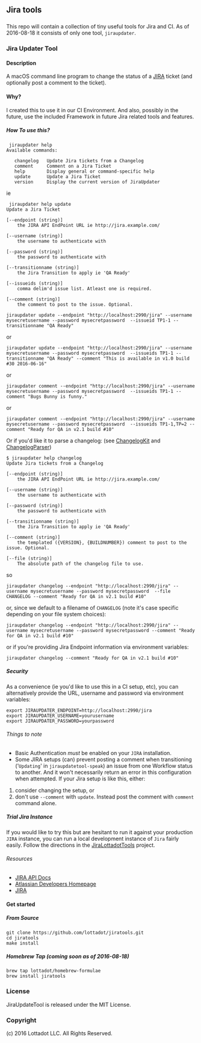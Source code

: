 ## Jira tools

### 

This repo will contain a collection of tiny useful tools for Jira and CI. As of 2016-08-18 it consists of only one tool, `jiraupdater`.

### Jira Updater Tool


#### Description 

A macOS command line program to change the status of a [JIRA](https://www.atlassian.com/software/jira) ticket (and optionally post a comment to the ticket).

#### Why?

I created this to use it in our CI Environment. And also, possibly in the future, use the included Framework in future Jira related tools and features.

##### How To use this?

```
 jiraupdater help
Available commands:

   changelog   Update Jira tickets from a Changelog
   comment     Comment on a Jira Ticket
   help        Display general or command-specific help
   update      Update a Jira Ticket
   version     Display the current version of JiraUpdater
```

ie 

```
 jiraupdater help update
Update a Jira Ticket

[--endpoint (string)]
	the JIRA API EndPoint URL ie http://jira.example.com/

[--username (string)]
	the username to authenticate with

[--password (string)]
	the password to authenticate with

[--transitionname (string)]
	the Jira Transition to apply ie 'QA Ready'

[--issueids (string)]
	comma delim'd issue list. Atleast one is required.

[--comment (string)]
	the comment to post to the issue. Optional.
```

```
jiraupdater update --endpoint "http://localhost:2990/jira" --username mysecretusername --password mysecretpassword  --issueid TP1-1 --transitionname "QA Ready"
``` 
or

```
jiraupdater update --endpoint "http://localhost:2990/jira" --username mysecretusername --password mysecretpassword  --issueids TP1-1 --transitionname "QA Ready" --comment "This is available in v1.0 build #30 2016-06-16"
``` 
or

```
jiraupdater comment --endpoint "http://localhost:2990/jira" --username mysecretusername --password mysecretpassword  --issueids TP1-1 --comment "Bugs Bunny is funny."
```
or
```
jiraupdater comment --endpoint "http://localhost:2990/jira" --username mysecretusername --password mysecretpassword  --issueids TP1-1,TP=2 --comment "Ready for QA in v2.1 build #10"
```

Or if you'd like it to parse a changelog: (see [ChangelogKit](https://github.com/lottadot/Changelogkit) and [ChangelogParser](https://github.com/lottadot/ChangelogParser))

```
$ jiraupdater help changelog
Update Jira tickets from a Changelog

[--endpoint (string)]
	the JIRA API EndPoint URL ie http://jira.example.com/

[--username (string)]
	the username to authenticate with

[--password (string)]
	the password to authenticate with

[--transitionname (string)]
	the Jira Transition to apply ie 'QA Ready'

[--comment (string)]
	the templated ({VERSION}, {BUILDNUMBER}) comment to post to the issue. Optional.

[--file (string)]
	The absolute path of the changelog file to use.
```

so

```
jiraupdater changelog --endpoint "http://localhost:2990/jira" --username mysecretusername --password mysecretpassword  --file CHANGELOG --comment "Ready for QA in v2.1 build #10"
```

or, since we default to a filename of `CHANGELOG` (note it's case specific depending on your file system choices):

```
jiraupdater changelog --endpoint "http://localhost:2990/jira" --username mysecretusername --password mysecretpassword --comment "Ready for QA in v2.1 build #10"
```

or if you're providing Jira Endpoint information via environment variables:

```
jiraupdater changelog --comment "Ready for QA in v2.1 build #10"
```

##### Security

As a convenience (ie you'd like to use this in a CI setup, etc), you can alternatively provide the URL, username and password via environment variables:

```
export JIRAUPDATER_ENDPOINT=http://localhost:2990/jira
export JIRAUPDATER_USERNAME=yourusername
export JIRAUPDATER_PASSWORD=yourpassword
```

###### Things to note

* Basic Authentication *must* be enabled on your `JIRA` installation.
* Some JIRA setups (can) prevent posting a comment when transitioning ('`Updating`' in `jiraupdatetool-speak`) an issue from one Workflow status to another. And it won't necessarily return an error in this configuration when attempted. If your Jira setup is like this, either:

1. consider changing the setup, or 
2. don't use `--comment` with `update`. Instead post the comment with `comment` command alone.

##### Trial Jira Instance

If you would like to try this but are hesitant to run it against your production `JIRA` instance, you can run a local development instance of `Jira` fairly easily. Follow the directions in the [JiraLottadotTools](https://github.com/lottadot/JiraLottadotTools) project.

###### Resources

* [JIRA API Docs](https://docs.atlassian.com/jira/REST/6.4.6/)
* [Atlassian Developers Homepage](https://developer.atlassian.com/index.html)
* [JIRA](https://www.atlassian.com/software/jira)

#### Get started

##### From Source
```
git clone https://github.com/lottadot/jiratools.git
cd jiratools
make install
```

##### Homebrew Tap (coming soon as of 2016-08-18)

```
brew tap lottadot/homebrew-formulae
brew install jiratools
```

### License

JiraUpdateTool is released under the MIT License.

### Copyright

(c) 2016 Lottadot LLC. All Rights Reserved.

